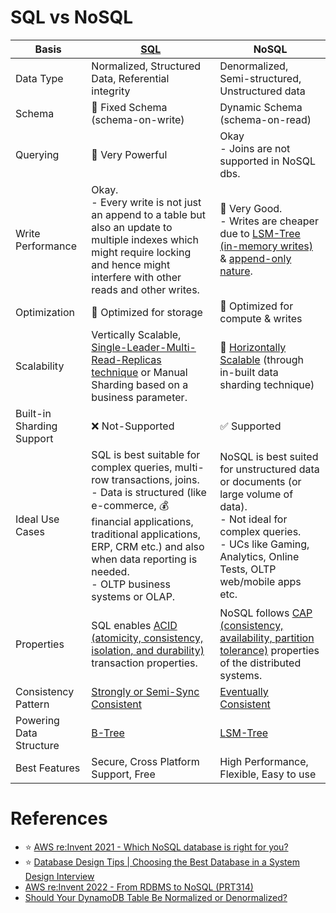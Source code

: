 # SQL vs NoSQL

| Basis                     | [SQL](7_SQL-Databases/Readme.md)                                                                                                                                                                                                                                               | NoSQL                                                                                                                                                                                              |
|---------------------------|--------------------------------------------------------------------------------------------------------------------------------------------------------------------------------------------------------------------------------------------------------------------------------|----------------------------------------------------------------------------------------------------------------------------------------------------------------------------------------------------|
| Data Type                 | Normalized, Structured Data, Referential integrity                                                                                                                                                                                                                             | Denormalized, Semi-structured, Unstructured data                                                                                                                                                   |
| Schema                    | :hammer: Fixed Schema (schema-on-write)                                                                                                                                                                                                                                        | Dynamic Schema (schema-on-read)                                                                                                                                                                    |
| Querying                  | :rocket: Very Powerful                                                                                                                                                                                                                                                         | Okay<br/>- Joins are not supported in NoSQL dbs.                                                                                                                                                   |
| Write Performance         | Okay.<br/>- Every write is not just an append to a table but also an update to multiple indexes which might require locking and hence might interfere with other reads and other writes.                                                                                       | :rocket: Very Good.<br/>- Writes are cheaper due to [LSM-Tree (in-memory writes)](5_Database-Internals/LSMTree.md) & [append-only nature](5_Database-Internals/AppendOnlyProperty.md).               |
| Optimization              | :floppy_disk: Optimized for storage                                                                                                                                                                                                                                            | :rocket: Optimized for compute & writes                                                                                                                                                            |
| Scalability               | Vertically Scalable, [Single-Leader-Multi-Read-Replicas technique](4_Consistency-Replication/SingleLeaderReplication.md) or Manual Sharding based on a business parameter.                                                                                                     | :rocket: [Horizontally Scalable](3_Scalability-Techniques/Readme.md) (through in-built data sharding technique)                                                                                     |
| Built-in Sharding Support | :x: Not-Supported                                                                                                                                                                                                                                                              | :white_check_mark: Supported                                                                                                                                                                       |
| Ideal Use Cases           | SQL is best suitable for complex queries, multi-row transactions, joins. <br/>- Data is structured (like e-commerce, :moneybag: financial applications, traditional applications, ERP, CRM  etc.) and also when data reporting is needed.<br/>- OLTP business systems or OLAP. | NoSQL is best suited for unstructured data or documents (or large volume of data). <br/>- Not ideal for complex queries.<br/>- UCs like Gaming, Analytics, Online Tests, OLTP web/mobile apps etc. |
| Properties                | SQL enables [ACID (atomicity, consistency, isolation, and durability)](1_ACID-Transactions/Readme.md) transaction properties.                                                                                                                                                   | NoSQL follows [CAP (consistency, availability, partition tolerance)](2_CAP-PACELC-Theorems/CAPTheorem.md) properties of the distributed systems.                                                    |
| Consistency Pattern       | [Strongly or Semi-Sync Consistent](4_Consistency-Replication/Readme.md)                                                                                                                                                                                                        | [Eventually Consistent](4_Consistency-Replication/Readme.md)                                                                                                                                       |
| Powering Data Structure   | [B-Tree](5_Database-Internals/BTree.md)                                                                                                                                                                                                                                         | [LSM-Tree](5_Database-Internals/LSMTree.md)                                                                                                                                                         |
| Best Features             | Secure, Cross Platform Support, Free                                                                                                                                                                                                                                           | High Performance, Flexible, Easy to use                                                                                                                                                            |

# References
- :star: [AWS re:Invent 2021 - Which NoSQL database is right for you?](https://www.youtube.com/watch?v=ivBaro-8PhI)
- :star: [Database Design Tips | Choosing the Best Database in a System Design Interview](https://www.youtube.com/watch?v=cODCpXtPHbQ)
- [AWS re:Invent 2022 - From RDBMS to NoSQL (PRT314)](https://www.youtube.com/watch?v=eEENrNKxCdw)
- [Should Your DynamoDB Table Be Normalized or Denormalized?](https://aws.amazon.com/blogs/database/should-your-dynamodb-table-be-normalized-or-denormalized/)